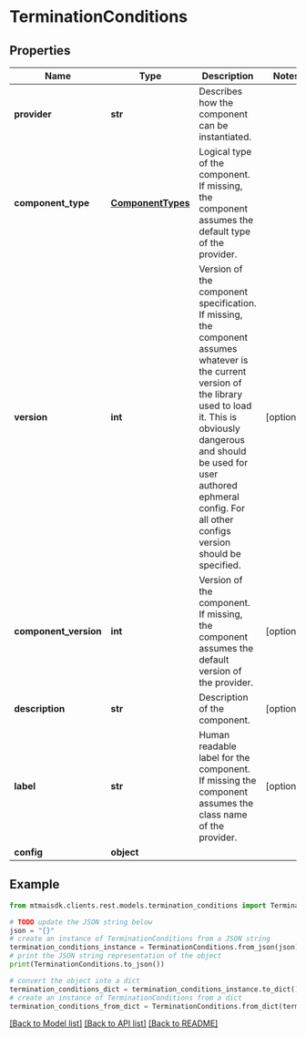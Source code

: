 # TerminationConditions


## Properties

Name | Type | Description | Notes
------------ | ------------- | ------------- | -------------
**provider** | **str** | Describes how the component can be instantiated. | 
**component_type** | [**ComponentTypes**](ComponentTypes.md) | Logical type of the component. If missing, the component assumes the default type of the provider. | 
**version** | **int** | Version of the component specification. If missing, the component assumes whatever is the current version of the library used to load it. This is obviously dangerous and should be used for user authored ephmeral config. For all other configs version should be specified. | [optional] 
**component_version** | **int** | Version of the component. If missing, the component assumes the default version of the provider. | [optional] 
**description** | **str** | Description of the component. | [optional] 
**label** | **str** | Human readable label for the component. If missing the component assumes the class name of the provider. | [optional] 
**config** | **object** |  | 

## Example

```python
from mtmaisdk.clients.rest.models.termination_conditions import TerminationConditions

# TODO update the JSON string below
json = "{}"
# create an instance of TerminationConditions from a JSON string
termination_conditions_instance = TerminationConditions.from_json(json)
# print the JSON string representation of the object
print(TerminationConditions.to_json())

# convert the object into a dict
termination_conditions_dict = termination_conditions_instance.to_dict()
# create an instance of TerminationConditions from a dict
termination_conditions_from_dict = TerminationConditions.from_dict(termination_conditions_dict)
```
[[Back to Model list]](../README.md#documentation-for-models) [[Back to API list]](../README.md#documentation-for-api-endpoints) [[Back to README]](../README.md)


